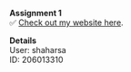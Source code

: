 **Assignment 1**<br>
✅ [Check out my website here](https://web-development-environments-2022.github.io/assignment1-206013310/).

**Details**<br>
User: shaharsa<br>
ID: 206013310